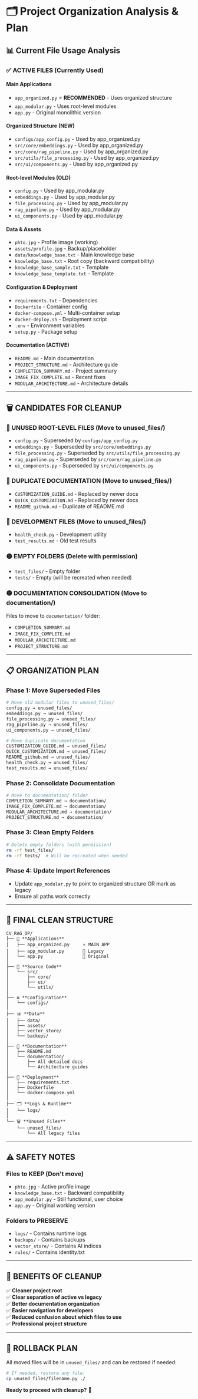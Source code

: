 # 🗂️ Project Organization Analysis & Plan

## 📊 **Current File Usage Analysis**

### ✅ **ACTIVE FILES** (Currently Used)

#### **Main Applications**
- `app_organized.py` ⭐ **RECOMMENDED** - Uses organized structure
- `app_modular.py` - Uses root-level modules  
- `app.py` - Original monolithic version

#### **Organized Structure (NEW)**
- `configs/app_config.py` - Used by app_organized.py
- `src/core/embeddings.py` - Used by app_organized.py
- `src/core/rag_pipeline.py` - Used by app_organized.py
- `src/utils/file_processing.py` - Used by app_organized.py
- `src/ui/components.py` - Used by app_organized.py

#### **Root-level Modules (OLD)**
- `config.py` - Used by app_modular.py
- `embeddings.py` - Used by app_modular.py
- `file_processing.py` - Used by app_modular.py
- `rag_pipeline.py` - Used by app_modular.py
- `ui_components.py` - Used by app_modular.py

#### **Data & Assets**
- `phto.jpg` - Profile image (working)
- `assets/profile.jpg` - Backup/placeholder
- `data/knowledge_base.txt` - Main knowledge base
- `knowledge_base.txt` - Root copy (backward compatibility)
- `knowledge_base_sample.txt` - Template
- `knowledge_base_template.txt` - Template

#### **Configuration & Deployment**
- `requirements.txt` - Dependencies
- `Dockerfile` - Container config
- `docker-compose.yml` - Multi-container setup
- `docker-deploy.sh` - Deployment script
- `.env` - Environment variables
- `setup.py` - Package setup

#### **Documentation (ACTIVE)**
- `README.md` - Main documentation
- `PROJECT_STRUCTURE.md` - Architecture guide
- `COMPLETION_SUMMARY.md` - Project summary
- `IMAGE_FIX_COMPLETE.md` - Recent fixes
- `MODULAR_ARCHITECTURE.md` - Architecture details

---

## 🗑️ **CANDIDATES FOR CLEANUP**

### **🔴 UNUSED ROOT-LEVEL FILES** (Move to unused_files/)
- `config.py` - Superseded by `configs/app_config.py`
- `embeddings.py` - Superseded by `src/core/embeddings.py`
- `file_processing.py` - Superseded by `src/utils/file_processing.py`
- `rag_pipeline.py` - Superseded by `src/core/rag_pipeline.py`
- `ui_components.py` - Superseded by `src/ui/components.py`

### **🔴 DUPLICATE DOCUMENTATION** (Move to unused_files/)
- `CUSTOMIZATION_GUIDE.md` - Replaced by newer docs
- `QUICK_CUSTOMIZATION.md` - Replaced by newer docs
- `README_github.md` - Duplicate of README.md

### **🔴 DEVELOPMENT FILES** (Move to unused_files/)
- `health_check.py` - Development utility
- `test_results.md` - Old test results

### **🟡 EMPTY FOLDERS** (Delete with permission)
- `test_files/` - Empty folder
- `tests/` - Empty (will be recreated when needed)

### **🟡 DOCUMENTATION CONSOLIDATION** (Move to documentation/)
Files to move to `documentation/` folder:
- `COMPLETION_SUMMARY.md`
- `IMAGE_FIX_COMPLETE.md`  
- `MODULAR_ARCHITECTURE.md`
- `PROJECT_STRUCTURE.md`

---

## 📋 **ORGANIZATION PLAN**

### **Phase 1: Move Superseded Files**
```bash
# Move old modular files to unused_files/
config.py → unused_files/
embeddings.py → unused_files/
file_processing.py → unused_files/
rag_pipeline.py → unused_files/
ui_components.py → unused_files/

# Move duplicate documentation
CUSTOMIZATION_GUIDE.md → unused_files/
QUICK_CUSTOMIZATION.md → unused_files/
README_github.md → unused_files/
health_check.py → unused_files/
test_results.md → unused_files/
```

### **Phase 2: Consolidate Documentation**
```bash
# Move to documentation/ folder
COMPLETION_SUMMARY.md → documentation/
IMAGE_FIX_COMPLETE.md → documentation/
MODULAR_ARCHITECTURE.md → documentation/
PROJECT_STRUCTURE.md → documentation/
```

### **Phase 3: Clean Empty Folders**
```bash
# Delete empty folders (with permission)
rm -rf test_files/
rm -rf tests/  # Will be recreated when needed
```

### **Phase 4: Update Import References**
- Update `app_modular.py` to point to organized structure OR mark as legacy
- Ensure all paths work correctly

---

## 🎯 **FINAL CLEAN STRUCTURE**

```
CV_RAG_OP/
├── 📱 **Applications**
│   ├── app_organized.py     ⭐ MAIN APP
│   ├── app_modular.py       📜 Legacy
│   └── app.py               📜 Original
│
├── 📂 **Source Code**
│   └── src/
│       ├── core/
│       ├── ui/
│       └── utils/
│
├── ⚙️ **Configuration**
│   └── configs/
│
├── 📊 **Data**
│   ├── data/
│   ├── assets/
│   ├── vector_store/
│   └── backups/
│
├── 📝 **Documentation**
│   ├── README.md
│   └── documentation/
│       ├── All detailed docs
│       └── Architecture guides
│
├── 🚀 **Deployment**
│   ├── requirements.txt
│   ├── Dockerfile
│   └── docker-compose.yml
│
├── 🗂️ **Logs & Runtime**
│   └── logs/
│
└── 🗑️ **Unused Files**
    └── unused_files/
        └── All legacy files
```

---

## ⚠️ **SAFETY NOTES**

### **Files to KEEP** (Don't move)
- `phto.jpg` - Active profile image
- `knowledge_base.txt` - Backward compatibility
- `app_modular.py` - Still functional, user choice
- `app.py` - Original working version

### **Folders to PRESERVE**
- `logs/` - Contains runtime logs
- `backups/` - Contains backups
- `vector_store/` - Contains AI indices
- `rules/` - Contains identity.txt

---

## 🚀 **BENEFITS OF CLEANUP**

✅ **Cleaner project root**  
✅ **Clear separation of active vs legacy**  
✅ **Better documentation organization**  
✅ **Easier navigation for developers**  
✅ **Reduced confusion about which files to use**  
✅ **Professional project structure**

---

## 🔄 **ROLLBACK PLAN**

All moved files will be in `unused_files/` and can be restored if needed:
```bash
# If needed, restore any file:
cp unused_files/filename.py ./
```

**Ready to proceed with cleanup?** 🧹
